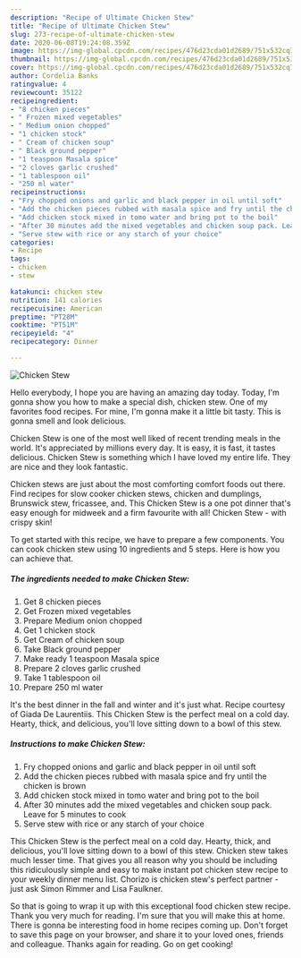 ```yaml
---
description: "Recipe of Ultimate Chicken Stew"
title: "Recipe of Ultimate Chicken Stew"
slug: 273-recipe-of-ultimate-chicken-stew
date: 2020-06-08T19:24:08.359Z
image: https://img-global.cpcdn.com/recipes/476d23cda01d2689/751x532cq70/chicken-stew-recipe-main-photo.jpg
thumbnail: https://img-global.cpcdn.com/recipes/476d23cda01d2689/751x532cq70/chicken-stew-recipe-main-photo.jpg
cover: https://img-global.cpcdn.com/recipes/476d23cda01d2689/751x532cq70/chicken-stew-recipe-main-photo.jpg
author: Cordelia Banks
ratingvalue: 4
reviewcount: 35122
recipeingredient:
- "8 chicken pieces"
- " Frozen mixed vegetables"
- " Medium onion chopped"
- "1 chicken stock"
- " Cream of chicken soup"
- " Black ground pepper"
- "1 teaspoon Masala spice"
- "2 cloves garlic crushed"
- "1 tablespoon oil"
- "250 ml water"
recipeinstructions:
- "Fry chopped onions and garlic and black pepper in oil until soft"
- "Add the chicken pieces rubbed with masala spice and fry until the chicken is brown"
- "Add chicken stock mixed in tomo water and bring pot to the boil"
- "After 30 minutes add the mixed vegetables and chicken soup pack. Leave for 5 minutes to cook"
- "Serve stew with rice or any starch of your choice"
categories:
- Recipe
tags:
- chicken
- stew

katakunci: chicken stew 
nutrition: 141 calories
recipecuisine: American
preptime: "PT28M"
cooktime: "PT51M"
recipeyield: "4"
recipecategory: Dinner

---
```



![Chicken Stew](https://img-global.cpcdn.com/recipes/476d23cda01d2689/751x532cq70/chicken-stew-recipe-main-photo.jpg)

Hello everybody, I hope you are having an amazing day today. Today, I'm gonna show you how to make a special dish, chicken stew. One of my favorites food recipes. For mine, I'm gonna make it a little bit tasty. This is gonna smell and look delicious.

Chicken Stew is one of the most well liked of recent trending meals in the world. It's appreciated by millions every day. It is easy, it is fast, it tastes delicious. Chicken Stew is something which I have loved my entire life. They are nice and they look fantastic.

Chicken stews are just about the most comforting comfort foods out there. Find recipes for slow cooker chicken stews, chicken and dumplings, Brunswick stew, fricassee, and. This Chicken Stew is a one pot dinner that&#39;s easy enough for midweek and a firm favourite with all! Chicken Stew - with crispy skin!


To get started with this recipe, we have to prepare a few components. You can cook chicken stew using 10 ingredients and 5 steps. Here is how you can achieve that.

<!--inarticleads1-->

##### The ingredients needed to make Chicken Stew:

1. Get 8 chicken pieces
1. Get  Frozen mixed vegetables
1. Prepare  Medium onion chopped
1. Get 1 chicken stock
1. Get  Cream of chicken soup
1. Take  Black ground pepper
1. Make ready 1 teaspoon Masala spice
1. Prepare 2 cloves garlic crushed
1. Take 1 tablespoon oil
1. Prepare 250 ml water


It&#39;s the best dinner in the fall and winter and it&#39;s just what. Recipe courtesy of Giada De Laurentiis. This Chicken Stew is the perfect meal on a cold day. Hearty, thick, and delicious, you&#39;ll love sitting down to a bowl of this stew. 

<!--inarticleads2-->

##### Instructions to make Chicken Stew:

1. Fry chopped onions and garlic and black pepper in oil until soft
1. Add the chicken pieces rubbed with masala spice and fry until the chicken is brown
1. Add chicken stock mixed in tomo water and bring pot to the boil
1. After 30 minutes add the mixed vegetables and chicken soup pack. Leave for 5 minutes to cook
1. Serve stew with rice or any starch of your choice


This Chicken Stew is the perfect meal on a cold day. Hearty, thick, and delicious, you&#39;ll love sitting down to a bowl of this stew. Chicken stew takes much lesser time. That gives you all reason why you should be including this ridiculously simple and easy to make instant pot chicken stew recipe to your weekly dinner menu list. Chorizo is chicken stew&#39;s perfect partner - just ask Simon Rimmer and Lisa Faulkner. 

So that is going to wrap it up with this exceptional food chicken stew recipe. Thank you very much for reading. I'm sure that you will make this at home. There is gonna be interesting food in home recipes coming up. Don't forget to save this page on your browser, and share it to your loved ones, friends and colleague. Thanks again for reading. Go on get cooking!

